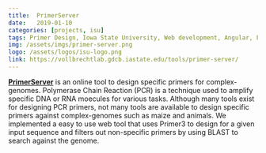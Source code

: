 ```yaml
---
title:  PrimerServer
date:   2019-01-10
categories: [projects, isu]
tags: Primer Design, Iowa State University, Web development, Angular, Flask
img: /assets/imgs/primer-server.png
logo: /assets/logos/isu-logo.png
link: https://vollbrechtlab.gdcb.iastate.edu/tools/primer-server/
---
```


**[PrimerServer](https://vollbrechtlab.gdcb.iastate.edu/tools/primer-server/)** is an online tool to design specific primers for complex-genomes. Polymerase Chain Reaction (PCR) is a technique used to amplify specific DNA or RNA moecules for various tasks. Although many tools exist for designing PCR primers, not many tools are available to design specific primers against complex-genomes such as maize and animals. We implemented a easy to use web tool that uses Primer3 to design for a given input sequence and filters out non-specific primers by using BLAST to search against the genome.
